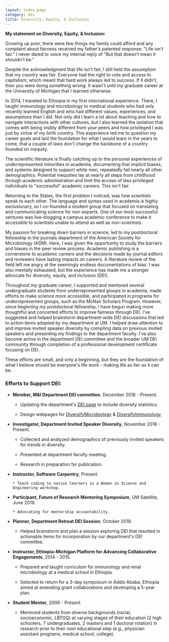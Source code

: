 ```yaml
---
layout: index_page
category: dei
title: Diversity, Equity, & Inclusion
---
```


**My statement on Diversity, Equity, & Inclusion:**

Growing up poor, there were few things my family could afford and any complaint about
fairness received my father's patented response: "Life isn't fair." I never dared to voice my internal reply of "But that doesn't mean it shouldn't be."

Despite the acknowledgment that life isn't fair, I still held the assumption that my country was fair. Everyone had the right to vote and access to capitalism, which meant that hard work always led to success. If it didn't, then you were doing something wrong. It wasn't until my graduate career at the University of Michigan that I learned otherwise.

In 2014, I traveled to Ethiopia in my first international experience. There, I taught immunology and microbiology to medical students who had only recently learned English and who had different values, experiences, and assumptions than I did. Not only did I learn a lot about teaching and how to navigate interactions with other cultures, but I also learned the isolation that comes with being visibly different from your peers and how privileged I was just by virtue of my birth country. This experience led me to question my career goals and laid the foundation for what I would learn in the years to come, that a couple of laws don't change the backbone of a country founded on inequity.

The scientific literature is finally catching up to the personal experiences of underrepresented minorities in academia, documenting that implicit biases, and systems designed to support white men, repeatedly fail nearly all other demographics. Potential inequities lay at nearly all steps from childhood through academic administration and limit the access of less privileged individuals to "successful"
academic careers. This isn't fair.

Returning to the States, the first problem I noticed, was how scientists speak to each other. The language and syntax used in academia is highly exclusionary, so I co-founded a student group that focused on translating and communicating science for non-experts. One of our most successful ventures was live-blogging a campus academic conference to make it accessible to scientists unable to attend as well as non-scientists.

My passion for breaking down barriers in science, led to my postdoctoral fellowship in the journals department of the American Society for Microbiology (ASM). Here, I was given the opportunity to study the barriers and biases in the peer review process. Academic publishing is a cornerstone to academic careers and the decisions made by journal editors and reviewers have lasting impacts on careers. A literature review of the field left me angry at the seemingly endless documentations of bias. I was also mentally exhausted, but the experience has made me a stronger advocate for diversity, equity, and inclusion (DEI).

Throughout my graduate career, I supported and mentored several undergraduate students from underrepresented groups in academia, made efforts to make science more accessible, and participated in programs for underrepresented groups, such as the McNair Scholars Program. However, since beginning my postdoctoral fellowship, I have begun making more thoughtful and concerted efforts to improve fairness through DEI. I've suggested and helped brainstorm department-wide DEI discussions that led to action items adopted by my department at UM. I helped draw attention to and improve
invited speaker diversity by compiling data on previous invited speakers and presenting my findings to the department faculty. I've also become active in the department DEI committee and the broader UM DEI community through completion of a professional development certificate focusing on DEI.

These efforts are small, and only a beginning, but they are the foundation of what I believe should be everyone's life work - making life as fair as it can be.

### Efforts to Support DEI:

* **Member, M&I Department DEI committee**, December 2018 - Present. 

    * Updating the department's [DEI page](https://medicine.umich.edu/dept/microbiology-immunology/about-us/diversity-equity-inclusion) to include diversity statistics.

    * Design webpages for [DiversifyMicrobiology](http://diversifymicrobiology.github.io) & [DiversifyImmunology](http://diversifyimmunology.github.io)

* **Investigator, Department Invited Speaker Diversity**, November 2018 - Present.

    *	Collected and analyzed demographics of previously invited speakers for trends in diversity. 
    
    * Presented at department faculty meeting. 
    
    * Research in preparation for publication.

* **Instructor, Software Carpentry**, Present.
	  
	  * Teach coding to novice learners in a Women in Science and Engineering workshop.

* **Participant, Future of Research Mentoring Symposium**, UM Satellite, June 2019.
	  
	  * Advocating for mentorship accountability.
	  

* **Planner, Department Retreat DEI Session**, October 2018.
		
	 * Helped brainstorm and plan a session exploring DEI that resulted in actionable items for incorporation by our department's DEI committee.

* **Instructor, Ethiopia-Michigan Platform for Advancing Collaborative Engagements**, 2014 - 2015.

    * Prepared and taught curriculum for immunology and renal microbiology at a medical school in Ethiopia. 
    
    * Selected to return for a 3-day symposium in Addis Ababa, Ethiopia aimed at extending grant collaborations and developing a 5-year plan.

* **Student Mentor**, 2006 - Present

    * Mentored students from diverse backgrounds (racial, socioeconomic, LBTGQ) at varying 	stages of their education (2 high schoolers, 7 undergraduates, 2 masters and 1 doctoral rotation) in research prior to their next educational step (e.g., physician assistant programs, medical school, college).
